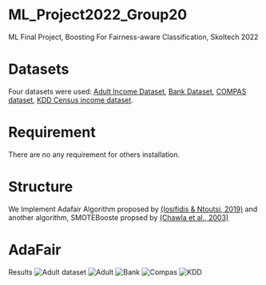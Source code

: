 # ML_Project2022_Group20
ML Final Project, Boosting For Fairness-aware Classification, Skoltech 2022
# Datasets
Four datasets were used: [Adult Income Dataset](https://www.kaggle.com/datasets/uciml/adult-census-income), [Bank Dataset](https://www.kaggle.com/datasets/prakharrathi25/banking-dataset-marketing-targets?select=train.csv), [COMPAS dataset](https://raw.githubusercontent.com/propublica/compas-analysis/master/compas-scores-two-years.csv), [KDD Census income dataset](https://archive.ics.uci.edu/ml/datasets/Census-Income+(KDD)).
# Requirement
There are no any requirement for others installation.
# Structure
We Implement Adafair Algorithm proposed by [(Iosifidis & Ntoutsi, 2019)](https://arxiv.org/pdf/1909.08982.pdf)
and another algorithm, SMOTEBooste propsed by [(Chawla et al., 2003)](https://link.springer.com/chapter/10.1007/978-3-540-39804-2_12)
# AdaFair
Results
![Adult dataset](C:\Users\Lenovo\Downloads\drive-download-20220322T165435Z-001/Adult.png "Adult dataset")
![Adult](https://user-images.githubusercontent.com/98969542/159535195-86945fe5-abc7-4c04-a384-44a8e7703874.png)
![Bank](https://user-images.githubusercontent.com/98969542/159535215-9707154a-260a-4391-a3a4-d6e110955718.png)
![Compas](https://user-images.githubusercontent.com/98969542/159535235-64a0f2a9-d7b9-4dbf-8c9a-700b2ac0ad5f.png)
![KDD](https://user-images.githubusercontent.com/98969542/159535261-905588bb-ff75-4acb-8c7d-a7051943caa0.png)
